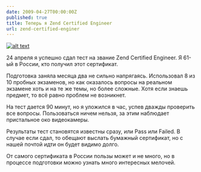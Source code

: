 ```yaml
---
date: 2009-04-27T00:00:00Z
published: true
title: Теперь я Zend Certified Engineer
url: zend-certified-enginer
---
```


[![alt text](http://www.zend.com/img/yellowpages/php5_zce_logo_new.gif "Zend Certified Enginer")](http://www.zend.com/store/education/certification/yellow-pages.php#show-ClientCandidateID=ZEND010659)

24 апреля я успешно сдал тест на звание Zend Certified Engineer.
Я 61-ый в России, кто получил этот сертификат.

Подготовка заняла месяца два не сильно напрягаясь. Использовал 8 из 10 пробных экзаменов, но как оказалось вопросы на реальном экзамене хоть и на те же темы, но более сложные. Хотя если знаешь предмет, то всё равно проблем не возникнет.

На тест дается 90 минут, но я уложился в час, успев дважды проверить все вопросы. Пользоваться ничем нельзя, за этим наблюдает пристальное око видеокамеры.

Результаты тест становятся известны сразу, или Pass или Failed. В случае если сдал, то обещают выслать бумажный сертификат, но с нашей почтой идти он будет видимо долго.

От самого сертификата в России пользы может и не много, но в процессе подготовки можно узнать много интересных мелочей.
